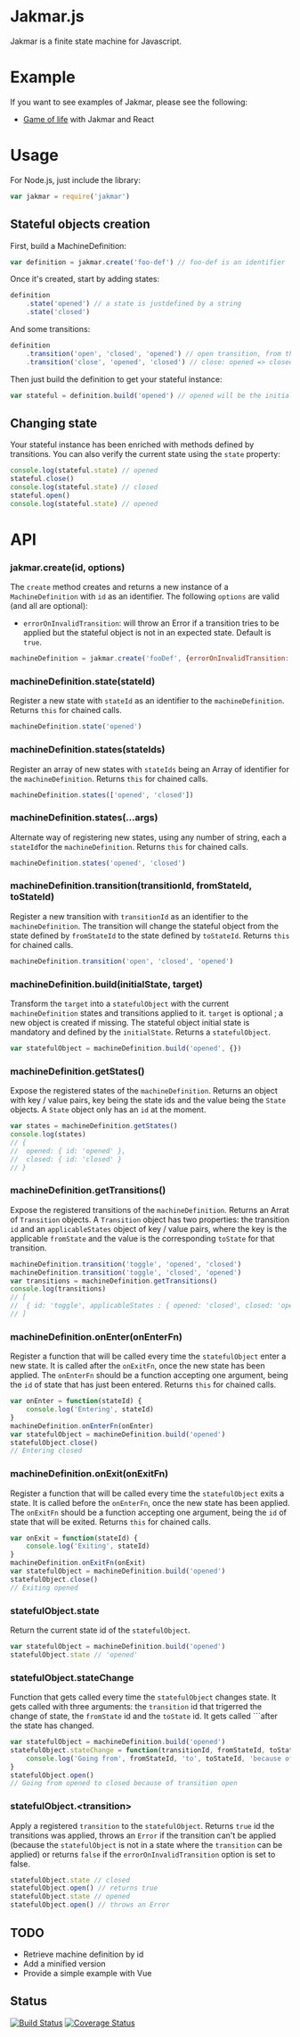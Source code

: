 # Jakmar.js

Jakmar is a finite state machine for Javascript.

# Example

If you want to see examples of Jakmar, please see the following:

* [Game of life](https://github.com/FabienDeshayes/react-jakmar-example) with Jakmar and React

# Usage

For Node.js, just include the library:

```javascript
var jakmar = require('jakmar')
```
## Stateful objects creation

First, build a MachineDefinition:

```javascript
var definition = jakmar.create('foo-def') // foo-def is an identifier
```

Once it's created, start by adding states:

```javascript
definition
	.state('opened') // a state is justdefined by a string
	.state('closed')
```

And some transitions:

```javascript
definition
	.transition('open', 'closed', 'opened') // open transition, from the closed state to the opened state
	.transition('close', 'opened', 'closed') // close: opened => closed
```

Then just build the definition to get your stateful instance:

```javascript
var stateful = definition.build('opened') // opened will be the initial state
```

## Changing state

Your stateful instance has been enriched with methods defined by transitions. You can also verify the current state using the ```state``` property:

```javascript
console.log(stateful.state) // opened
stateful.close()
console.log(stateful.state) // closed
stateful.open()
console.log(stateful.state) // opened
```

# API

### jakmar.create(id, options)

The ```create``` method creates and returns a new instance of a ```MachineDefinition``` with ```id``` as an identifier. The following ```options``` are valid (and all are optional):
* ```errorOnInvalidTransition```: will throw an Error if a transition tries to be applied but the stateful object is not in an expected state. Default is ```true```.

```javascript
machineDefinition = jakmar.create('fooDef', {errorOnInvalidTransition: false})
```

### machineDefinition.state(stateId)

Register a new state with ```stateId``` as an identifier to the ```machineDefinition```. Returns ```this``` for chained calls.

```javascript
machineDefinition.state('opened')
```

### machineDefinition.states(stateIds)

Register an array of new states with ```stateIds``` being an Array of identifier for the ```machineDefinition```. Returns ```this``` for chained calls.

```javascript
machineDefinition.states(['opened', 'closed'])
```

### machineDefinition.states(...args)

Alternate way of registering new states, using any number of string, each a ```stateId```for the ```machineDefinition```. Returns ```this``` for chained calls.

```javascript
machineDefinition.states('opened', 'closed')
```

### machineDefinition.transition(transitionId, fromStateId, toStateId)

Register a new transition with ```transitionId``` as an identifier to the ```machineDefinition```. The transition will change the stateful object from the state defined by ```fromStateId``` to the state defined by ```toStateId```. Returns ```this``` for chained calls.

```javascript
machineDefinition.transition('open', 'closed', 'opened')
```

### machineDefinition.build(initialState, target)

Transform the ```target``` into a ```statefulObject``` with the current ```machineDefinition``` states and transitions applied to it. ```target``` is optional ; a new object is created if missing. The stateful object initial state is mandatory and defined by the ```initialState```. Returns a ```statefulObject```.

```javascript
var statefulObject = machineDefinition.build('opened', {})
```

### machineDefinition.getStates()

Expose the registered states of the ```machineDefinition```. Returns an object with key / value pairs, key being the state ids and the value being the ```State``` objects. A ```State``` object only has an ```id``` at the moment.

```javascript
var states = machineDefinition.getStates()
console.log(states)
// {
//	opened: { id: 'opened' },
//	closed: { id: 'closed' }
// }
```

### machineDefinition.getTransitions()

Expose the registered transitions of the ```machineDefinition```. Returns an Arrat of ```Transition``` objects. A ```Transition``` object has two properties: the transition ```id``` and an ```applicableStates``` object of key / value pairs, where the key is the applicable ```fromState``` and the value is the corresponding ```toState``` for that transition.

```javascript
machineDefinition.transition('toggle', 'opened', 'closed')
machineDefinition.transition('toggle', 'closed', 'opened')
var transitions = machineDefinition.getTransitions()
console.log(transitions)
// [
//	{ id: 'toggle', applicableStates : { opened: 'closed', closed: 'opened' } }
// ]
```

### machineDefinition.onEnter(onEnterFn)

Register a function that will be called every time the ```statefulObject``` enter a new state. It is called after the ```onExitFn```, once the new state has been applied. The ```onEnterFn``` should be a function accepting one argument, being the ```id``` of state that has just been entered. Returns ```this``` for chained calls.

```javascript
var onEnter = function(stateId) {
	console.log('Entering', stateId)
}
machineDefinition.onEnterFn(onEnter)
var statefulObject = machineDefinition.build('opened')
statefulObject.close()
// Entering closed
```

### machineDefinition.onExit(onExitFn)

Register a function that will be called every time the ```statefulObject``` exits a state. It is called before the ```onEnterFn```, once the new state has been applied. The ```onExitFn``` should be a function accepting one argument, being the ```id``` of state that will be exited. Returns ```this``` for chained calls.

```javascript
var onExit = function(stateId) {
	console.log('Exiting', stateId)
}
machineDefinition.onExitFn(onExit)
var statefulObject = machineDefinition.build('opened')
statefulObject.close()
// Exiting opened
```

### statefulObject.state

Return the current state id of the ```statefulObject```.

```javascript
var statefulObject = machineDefinition.build('opened')
statefulObject.state // 'opened'
```

### statefulObject.stateChange

Function that gets called every time the ```statefulObject``` changes state. It gets called with three arguments: the ```transition``` id that trigerred the change of state, the ```fromState``` id and the ```toState``` id. It gets called ```after the state has changed.

```javascript
var statefulObject = machineDefinition.build('opened')
statefulObject.stateChange = function(transitionId, fromStateId, toStateId) {
	console.log('Going from', fromStateId, 'to', toStateId, 'because of transition', transitionId)
}
statefulObject.open()
// Going from opened to closed because of transition open
```

### statefulObject.\<transition>

Apply a registered ```transition``` to the ```statefulObject```. Returns ```true``` id the transitions was applied, throws an ```Error``` if the transition can't be applied (because the ```statefulObject``` is not in a state where the ```transition``` can be applied) or returns ```false``` if the ```errorOnInvalidTransition``` option is set to false.

```javascript
statefulObject.state // closed
statefulObject.open() // returns true
statefulObject.state // opened
statefulObject.open() // throws an Error
```

## TODO

* Retrieve machine definition by id
* Add a minified version
* Provide a simple example with Vue

## Status

[![Build Status](https://travis-ci.org/FabienDeshayes/jakmar.png?branch=master)](https://travis-ci.org/FabienDeshayes/jakmar)
[![Coverage Status](https://coveralls.io/repos/FabienDeshayes/jakmar/badge.png)](https://coveralls.io/r/FabienDeshayes/jakmar)
